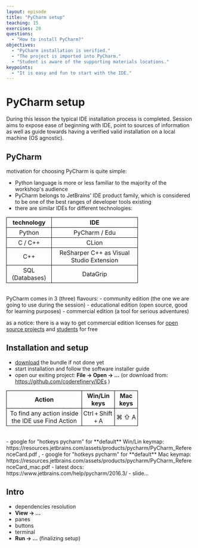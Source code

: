 ```yaml
---
layout: episode
title: "PyCharm setup"
teaching: 15
exercises: 20
questions:
  - "How to install PyCharm?"
objectives:
  - "PyCharm installation is verified."
  - "The project is imported into PyCharm."
  - "Student is aware of the supporting materials locations."
keypoints:
  - "It is easy and fun to start with the IDE."
---
```


# PyCharm setup

During this lesson the typical IDE installation process is completed. Session aims to expose ease of beginning with IDE, point to sources of information as well as guide towards having a verified valid installation on a local machine (OS agnostic). 

## PyCharm

motivation for choosing PyCharm is quite simple: 
- Python language is more or less familiar to the majority of the workshop's audience
- PyCharm belongs to JetBrains' IDE product family, which is considered to be one of the best ranges of developer tools existing
- there are similar IDEs for different technologies:  
<table style="width:70%;">
  <tr>
    <th style="text-align: center; border: 1px solid black; padding: 3px;"> technology </th>
    <th style="text-align: center; border: 1px solid black; padding: 3px;"> IDE </th> 
  </tr>
  <tr>
    <td style="text-align: center; border: 1px solid black; padding: 3px;"> Python </td>
    <td style="text-align: center; border: 1px solid black; padding: 3px;"> PyCharm / Edu </td> 
  </tr>  
  <tr>
    <td style="text-align: center; border: 1px solid black; padding: 3px;"> C / C++ </td>
    <td style="text-align: center; border: 1px solid black; padding: 3px;"> CLion </td> 
  </tr>
    <tr>
    <td style="text-align: center; border: 1px solid black; padding: 3px;"> C++ </td>
    <td style="text-align: center; border: 1px solid black; padding: 3px;"> ReSharper C++ as Visual Studio Extension </td> 
  </tr>
  <tr>
    <td style="text-align: center; border: 1px solid black; padding: 3px;"> SQL (Databases) </td>
    <td style="text-align: center; border: 1px solid black; padding: 3px;"> DataGrip </td> 
  </tr>
</table>
<br/>
PyCharm comes in 3 (three) flavours:
- community edition (the one we are going to use during the session)
- educational edition (open source, good for learning purposes)
- commercial edition (a tool for serious adventures)

as a notice: there is a way to get commercial edition licenses for [open source projects](https://www.jetbrains.com/buy/opensource/#application-rules) and [students](https://www.jetbrains.com/student/) for free

## Installation and setup

- [download](https://www.jetbrains.com/pycharm/download) the bundle if not done yet
- start installation and follow the software installer guide
- open our exiting project: **File -> Open -> ...** (or download from: https://github.com/coderefinery/IDEs )

<table style="width:70%;">
  <tr>
    <th style="text-align: center; border: 1px solid black; padding: 3px;"> Action </th>
    <th style="text-align: center; border: 1px solid black; padding: 3px;"> Win/Lin keys </th> 
    <th style="text-align: center; border: 1px solid black; padding: 3px;"> Mac keys </th>
  </tr>
  <tr>
    <td style="text-align: center; border: 1px solid black; padding: 3px;"> To find any action inside the IDE use Find Action </td>
    <td style="text-align: center; border: 1px solid black; padding: 3px;"> Ctrl + Shift + A </td> 
    <td style="text-align: center; border: 1px solid black; padding: 3px;"> ⌘ ⇧ A  </td>
  </tr>
</table>
<br/>
- google for "hotkeys pycharm" for **default** Win/Lin keymap: https://resources.jetbrains.com/assets/products/pycharm/PyCharm_ReferenceCard.pdf , 
- google for "hotkeys pycharm" for **default** Mac keymap: https://resources.jetbrains.com/assets/products/pycharm/PyCharm_ReferenceCard_mac.pdf
- latest docs: https://www.jetbrains.com/help/pycharm/2016.3/
- slide...

## Intro

- dependencies resolution
- **View -> ...**
- panes
- buttons
- terminal
- **Run -> ...** (finalizing setup)
